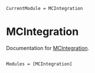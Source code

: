```@meta
CurrentModule = MCIntegration
```

# MCIntegration

Documentation for [MCIntegration](https://github.com/kunyuan/MCIntegration.jl).

```@index
```

```@autodocs
Modules = [MCIntegration]
```

